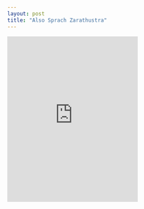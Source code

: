 ```yaml
---
layout: post
title: "Also Sprach Zarathustra"
---
```


<iframe src="https://embed.spotify.com/?uri=spotify:track:13P2aPsJqteTyBMaYCMIBi" width="300" height="380" frameborder="0" allowtransparency="true"></iframe>